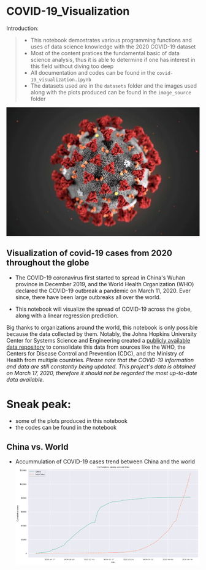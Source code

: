 # COVID-19_Visualization
Introduction:
> - This notebook demostrates various programming functions and uses of data science knowledge with the 2020 COVID-19 dataset
> - Most of the content pratices the fundamental basic of data science analysis, thus it is able to determine if one has interest in this field without diving too deep
> - All documentation and codes can be found in the `covid-19_visualization.ipynb`
> - The datasets used are in the `datasets` folder and the images used along with the plots produced can be found in the `image_source` folder

![](image_source/covid-19.jpg)
## Visualization of covid-19 cases from 2020 throughout the globe
- The COVID-19 coronavirus first started to spread in China's Wuhan province in December 2019, and the World Health Organization (WHO) declared the COVID-19 outbreak a pandemic on March 11, 2020. Ever since, there have been large outbreaks all over the world.

- This notebook will visualize the spread of COVID-19 across the globe, along with a linear regression prediction.

Big thanks to organizations around the world, this notebook is only possible because the data collected by them. Notably, the Johns Hopkins University Center for Systems Science and Engineering created a <a href="https://github.com/RamiKrispin/coronavirus">publicly available data repository</a> to consolidate this data from sources like the WHO, the Centers for Disease Control and Prevention (CDC), and the Ministry of Health from multiple countries.<em> Please note that the COVID-19 information and data are still constantly being updated. This project's data is obtained on March 17, 2020, therefore it should not be regarded the most up-to-date data available.</em>

# Sneak peak:
- some of the plots produced in this notebook
- the codes can be found in the notebook

## China vs. World
- Accummulation of COVID-19 cases trend between China and the world
![](image_source/cum-case_china-vs-world.png)
